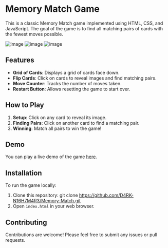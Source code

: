 # Memory Match Game

This is a classic Memory Match game implemented using HTML, CSS, and JavaScript. The goal of the game is to find all matching pairs of cards with the fewest moves possible.

![image](https://github.com/D4RK-N16H7M4R3/Memory-Match/assets/140201077/dc629910-e5cf-4675-98e0-37585488335a)
![image](https://github.com/D4RK-N16H7M4R3/Memory-Match/assets/140201077/a868cec3-2a30-4b0e-b11d-d4ac7b005749)
![image](https://github.com/D4RK-N16H7M4R3/Memory-Match/assets/140201077/1c969919-937f-450a-9889-1fb2ab678e97)


## Features

- **Grid of Cards**: Displays a grid of cards face down.
- **Flip Cards**: Click on cards to reveal images and find matching pairs.
- **Move Counter**: Tracks the number of moves taken.
- **Restart Button**: Allows resetting the game to start over.

## How to Play

1. **Setup**: Click on any card to reveal its image.
2. **Finding Pairs**: Click on another card to find a matching pair.
3. **Winning**: Match all pairs to win the game!

## Demo

You can play a live demo of the game [here](https://d4rk-n16h7m4r3.github.io/Memory-Match/).

## Installation

To run the game locally:

1. Clone this repository: git clone https://github.com/D4RK-N16H7M4R3/Memory-Match.git
2. Open `index.html` in your web browser.

## Contributing

Contributions are welcome! Please feel free to submit any issues or pull requests.
